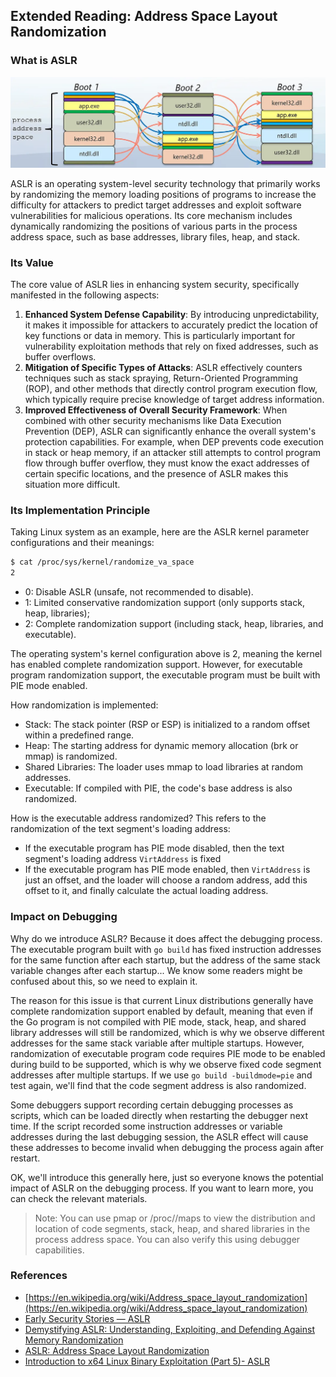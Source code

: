 ## Extended Reading: Address Space Layout Randomization

### What is ASLR

![ASLR](assets/aslr.png)

ASLR is an operating system-level security technology that primarily works by randomizing the memory loading positions of programs to increase the difficulty for attackers to predict target addresses and exploit software vulnerabilities for malicious operations. Its core mechanism includes dynamically randomizing the positions of various parts in the process address space, such as base addresses, library files, heap, and stack.

### Its Value

The core value of ASLR lies in enhancing system security, specifically manifested in the following aspects:

1. **Enhanced System Defense Capability**: By introducing unpredictability, it makes it impossible for attackers to accurately predict the location of key functions or data in memory. This is particularly important for vulnerability exploitation methods that rely on fixed addresses, such as buffer overflows.
2. **Mitigation of Specific Types of Attacks**: ASLR effectively counters techniques such as stack spraying, Return-Oriented Programming (ROP), and other methods that directly control program execution flow, which typically require precise knowledge of target address information.
3. **Improved Effectiveness of Overall Security Framework**: When combined with other security mechanisms like Data Execution Prevention (DEP), ASLR can significantly enhance the overall system's protection capabilities. For example, when DEP prevents code execution in stack or heap memory, if an attacker still attempts to control program flow through buffer overflow, they must know the exact addresses of certain specific locations, and the presence of ASLR makes this situation more difficult.

### Its Implementation Principle

Taking Linux system as an example, here are the ASLR kernel parameter configurations and their meanings:

```bash
$ cat /proc/sys/kernel/randomize_va_space
2
```

- 0: Disable ASLR (unsafe, not recommended to disable).
- 1: Limited conservative randomization support (only supports stack, heap, libraries);
- 2: Complete randomization support (including stack, heap, libraries, and executable).

The operating system's kernel configuration above is 2, meaning the kernel has enabled complete randomization support. However, for executable program randomization support, the executable program must be built with PIE mode enabled.

How randomization is implemented:

- Stack: The stack pointer (RSP or ESP) is initialized to a random offset within a predefined range.
- Heap: The starting address for dynamic memory allocation (brk or mmap) is randomized.
- Shared Libraries: The loader uses mmap to load libraries at random addresses.
- Executable: If compiled with PIE, the code's base address is also randomized.

How is the executable address randomized? This refers to the randomization of the text segment's loading address:

- If the executable program has PIE mode disabled, then the text segment's loading address `VirtAddress` is fixed
- If the executable program has PIE mode enabled, then `VirtAddress` is just an offset, and the loader will choose a random address,
  add this offset to it, and finally calculate the actual loading address.

### Impact on Debugging

Why do we introduce ASLR? Because it does affect the debugging process. The executable program built with `go build` has fixed instruction addresses for the same function after each startup, but the address of the same stack variable changes after each startup... We know some readers might be confused about this, so we need to explain it.

The reason for this issue is that current Linux distributions generally have complete randomization support enabled by default, meaning that even if the Go program is not compiled with PIE mode, stack, heap, and shared library addresses will still be randomized, which is why we observe different addresses for the same stack variable after multiple startups. However, randomization of executable program code requires PIE mode to be enabled during build to be supported, which is why we observe fixed code segment addresses after multiple startups. If we use `go build -buildmode=pie` and test again, we'll find that the code segment address is also randomized.

Some debuggers support recording certain debugging processes as scripts, which can be loaded directly when restarting the debugger next time. If the script recorded some instruction addresses or variable addresses during the last debugging session, the ASLR effect will cause these addresses to become invalid when debugging the process again after restart.

OK, we'll introduce this generally here, just so everyone knows the potential impact of ASLR on the debugging process. If you want to learn more, you can check the relevant materials.

> Note: You can use pmap or /proc/<pid>/maps to view the distribution and location of code segments, stack, heap, and shared libraries in the process address space. You can also verify this using debugger capabilities.

### References

- [https://en.wikipedia.org/wiki/Address_space_layout_randomization](https://en.wikipedia.org/wiki/Address_space_layout_randomization)
- [Early Security Stories — ASLR](https://medium.com/@johnlatwc/early-security-stories-aslr-4c6bafe0dda1)
- [Demystifying ASLR: Understanding, Exploiting, and Defending Against Memory Randomization](https://securitymaven.medium.com/demystifying-aslr-understanding-exploiting-and-defending-against-memory-randomization-4dd8fe648345)
- [ASLR: Address Space Layout Randomization](https://medium.com/@syedishrarali/aslr-address-space-layout-randomization-eb94203a0e7d)
- [Introduction to x64 Linux Binary Exploitation (Part 5)- ASLR](https://valsamaras.medium.com/introduction-to-x64-linux-binary-exploitation-part-5-aslr-394d0dc8e4fb)
